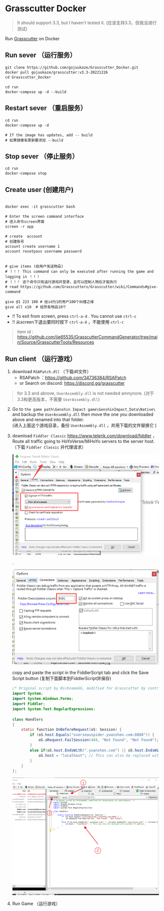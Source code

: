 # Grasscutter Docker

> It should support 3.3, but I haven't tested it. (应该支持3.3，但我没进行测试)

Run [Grasscutter](https://github.com/Grasscutters/Grasscutter)  on Docker

## Run sever （运行服务）

```shell
git clone https://github.com/gojuukaze/Grasscutter_Docker.git
docker pull gojuukaze/grasscutter:v3.3-20221226
cd Grasscutter_Docker

cd run
docker-compose up -d --build
```

## Restart sever  （重启服务）

```shell
cd run
docker-compose up -d

# If the image has updates, add -- build
# 如果镜像有更新要添加 --build
```


## Stop sever （停止服务）

```shell
cd run
docker-compose stop
```

## Create user (创建用户)

```shell

docker exec -it grasscutter bash

# Enter the screen command interface
# 进入命令screen界面
screen -r app

# create  account
# 创建账号
account create username 1
account resetpass username password


# give items (给用户发送物品)
# ！！！ This command can only be executed after running the game and logging in ！！！
# ！！！ 这个命令只有运行游戏并登录，且可以控制人物后才能执行
# read https://github.com/Grasscutters/Grasscutter/wiki/Commands#give-command

give @1 223 100 # 给id为1的用户100个纠缠之缘
give all x10  # 给所有物品10个

```
* !! To exit from screen, press `ctrl-a-d` . You cannot use `ctrl-c`
* !! 从screen下退出要同时按下 `ctrl-a-d` ，不能使用 `ctrl-c`

> item id : https://github.com/jie65535/GrasscutterCommandGenerator/tree/main/Source/GrasscutterTools/Resources

## Run client （运行游戏）

1. download `RSAPatch.dll` （下载dll文件）
   * RSAPatch ：https://github.com/34736384/RSAPatch
   * or Search on discord: https://discord.gg/grasscutter
   
> for 3.3 and abrove,  `UserAssembly.dll` is not needed amnynore. (对于3.3和更高版本，不需要 `UserAssembly.dll`)

2. Go to `the game path\Genshin Impact game\GenshinImpact_Data\Native\` and backup the `UserAssembly.dll` then move the one you downloaded above and renamed into that folder.  
   (进入上面这个游戏目录，备份 `UserAssembly.dll` ，并用下载的文件替换它 )

3. download `Fiddler Classic`  https://www.telerik.com/download/fiddler ，Route all traffic going to HoYoVerse/MiHoYo servers to the server host.  
  （下载 `Fiddler Classic` 并代理请求）

   ![1.png](1.png)  
   
   .
   
   ![2.png](2.png)

   copy and paste the script in the FiddlerScript tab and click the Save Script button (复制下面脚本到FiddlerScript并保存)
   ```java
   /* Original script by NicknameGG, modified for Grasscutter by contributors. */
   import System;
   import System.Windows.Forms;
   import Fiddler;
   import System.Text.RegularExpressions;
   
   class Handlers
   {
       static function OnBeforeRequest(oS: Session) {
           if (oS.host.Equals("overseauspider.yuanshen.com:8888")) {
               oS.oRequest.FailSession(404, "Not Found", "Not Found");
           }
           else if(oS.host.EndsWith(".yuanshen.com") || oS.host.EndsWith(".hoyoverse.com") || oS.host.EndsWith(".mihoyo.com")) {
               oS.host = "localhost"; // This can also be replaced with another IP address.
           }
       }
   };
   ```
   ![3.png](3.png)

4. Run Game （运行游戏）
